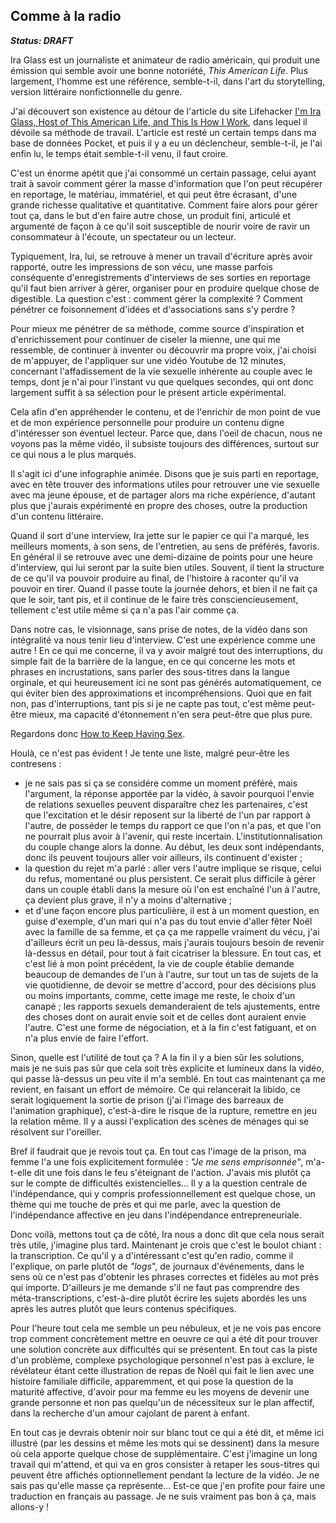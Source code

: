 ## Comme à la radio

***Status: DRAFT***

Ira Glass est un journaliste et animateur de radio américain, qui produit une émission qui semble avoir une bonne notoriété, *This American Life*. Plus largement, l'homme est une référence, semble-t-il, dans l'art du storytelling, version littéraire nonfictionnelle du genre.

J'ai découvert son existence au détour de l'article du site Lifehacker [I'm Ira Glass, Host of This American Life, and This Is How I Work][1], dans lequel il dévoile sa méthode de travail. L'article est resté un certain temps dans ma base de données Pocket, et puis il y a eu un déclencheur, semble-t-il, je l'ai enfin lu, le temps était semble-t-il venu, il faut croire.

[1]: http://lifehacker.com/im-ira-glass-host-of-this-american-life-and-this-is-h-1609562031

C'est un énorme apétit que j'ai consommé un certain passage, celui ayant trait à savoir comment gérer la masse d'information que l'on peut récupérer en reportage, le matériau, immatériel, et qui peut être écrasant, d'une grande richesse qualitative et quantitative. Comment faire alors pour gérer tout ça, dans le but d'en faire autre chose, un produit fini, articulé et argumenté de façon à ce qu'il soit susceptible de nourir voire de ravir un consommateur à l'écoute, un spectateur ou un lecteur.

Typiquement, Ira, lui, se retrouve à mener un travail d'écriture après avoir rapporté, outre les impressions de son vécu, une masse parfois conséquente d'enregistrements d'interviews de ses sorties en reportage qu'il faut bien arriver à gérer, organiser pour en produire quelque chose de digestible. La question c'est : comment gérer la complexité ? Comment pénétrer ce foisonnement d'idées et d'associations sans s'y perdre ?

Pour mieux me pénétrer de sa méthode, comme source d'inspiration et d'enrichissement pour continuer de ciseler la mienne, une qui me ressemble, de continuer à inventer ou découvrir ma propre voix, j'ai choisi de m'appuyer, de l'appliquer sur une vidéo Youtube de 12 minutes, concernant l'affadissement de la vie sexuelle inhérente au couple avec le temps, dont je n'ai pour l'instant vu que quelques secondes, qui ont donc largement suffit à sa sélection pour le présent article expérimental.

Cela afin d'en appréhender le contenu, et de l'enrichir de mon point de vue et de mon expérience personnelle pour produire un contenu digne d'intéresser son éventuel lecteur. Parce que, dans l'oeil de chacun, nous ne voyons pas la même vidéo, il subsiste toujours des différences, surtout sur ce qui nous a le plus marqués.

Il s'agit ici d'une infographie animée. Disons que je suis parti en reportage, avec en tête trouver des informations utiles pour retrouver une vie sexuelle avec ma jeune épouse, et de partager alors ma riche expérience, d'autant plus que j'aurais expérimenté en propre des choses, outre la production d'un contenu littéraire.

Quand il sort d'une interview, Ira jette sur le papier ce qui l'a marqué, les meilleurs moments, à son sens, de l'entretien, au sens de préférés, favoris. En général il se retrouve avec une demi-dizaine de points pour une heure d'interview, qui lui seront par la suite bien utiles. Souvent, il tient la structure de ce qu'il va pouvoir produire au final, de l'histoire à raconter qu'il va pouvoir en tirer. Quand il passe toute la journée dehors, et bien il ne fait ça que le soir, tant pis, et il continue de le faire très consciencieusement, tellement c'est utile même si ça n'a pas l'air comme ça.

Dans notre cas, le visionnage, sans prise de notes, de la vidéo dans son intégralité va nous tenir lieu d'interview. C'est une expérience comme une autre ! En ce qui me concerne, il va y avoir malgré tout des interruptions, du simple fait de la barrière de la langue, en ce qui concerne les mots et phrases en incrustations, sans parler des sous-titres dans la langue orginale, et qui heureusement ici ne sont pas générés automatiquement, ce qui éviter bien des approximations et incompréhensions. Quoi que en fait non, pas d'interruptions, tant pis si je ne capte pas tout, c'est même peut-être mieux, ma capacité d'étonnement n'en sera peut-être que plus pure.

Regardons donc [How to Keep Having Sex][2].

[2]: https://youtu.be/dh43cVtfMYs

Houlà, ce n'est pas évident ! Je tente une liste, malgré peur-être les contresens :

- je ne sais pas si ça se considére comme un moment préféré, mais l'argument, la réponse apportée par la vidéo, à savoir pourquoi l'envie de relations sexuelles peuvent disparaître chez les partenaires, c'est que l'excitation et le désir reposent sur la liberté de l'un par rapport à l'autre, de posséder le temps du rapport ce que l'on n'a pas, et que l'on ne pourrait plus avoir à l'avenir, qui reste incertain. L'institutionnalisation du couple change alors la donne. Au début, les deux sont indépendants, donc ils peuvent toujours aller voir ailleurs, ils continuent d'exister ;
- la question du rejet m'a parlé : aller vers l'autre implique se risque, celui du refus, momentané ou plus persistent. Ce serait plus difficile à gérer dans un couple établi dans la mesure où l'on est enchaîné l'un à l'autre, ça devient plus grave, il n'y a moins d'alternative ;
- et d'une façon encore plus particulière, il est à un moment question, en guise d'exemple, d'un mari qui n'a pas du tout envie d'aller fêter Noël avec la famille de sa femme, et ça ça me rappelle vraiment du vécu, j'ai d'ailleurs écrit un peu là-dessus, mais j'aurais toujours besoin de revenir là-dessus en détail, pour tout à fait cicatriser la blessure. En tout cas, et c'est lié à mon point précédent, la vie de couple établie demande beaucoup de demandes de l'un à l'autre, sur tout un tas de sujets de la vie quotidienne, de devoir se mettre d'accord, pour des décisions plus ou moins importants, comme, cette image me reste, le choix d'un canapé ; les rapports sexuels demanderaient de tels ajustements, entre des choses dont on aurait envie soit et de celles dont auraient envie l'autre. C'est une forme de négociation, et à la fin c'est fatiguant, et on n'a plus envie de faire l'effort.

Sinon, quelle est l'utilité de tout ça ? A la fin il y a bien sûr les solutions, mais je ne suis pas sûr que cela soit très explicite et lumineux dans la vidéo, qui passe là-dessus un peu vite il m'a semblé. En tout cas maintenant ça me revient, en faisant un effort de mémoire. Ce qui relancerait la libido, ce serait logiquement la sortie de prison (j'ai l'image des barreaux de l'animation graphique), c'est-à-dire le risque de la rupture, remettre en jeu la relation même. Il y a aussi l'explication des scènes de ménages qui se résolvent sur l'oreiller.

Bref il faudrait que je revois tout ça. En tout cas l'image de la prison, ma femme l'a une fois explicitement formulée : *"Je me sens emprisonnée"*, m'a-t-elle dit une fois dans le feu s'éteignant de l'action. J'avais mis plutôt ça sur le compte de difficultés existencielles... Il y a la question centrale de l'indépendance, qui y compris professionnellement est quelque chose, un thème qui me touche de près et qui me parle, avec la question de l'indépendance affective en jeu dans l'indépendance entrepreneuriale.

Donc voilà, mettons tout ça de côté, Ira nous a donc dit que cela nous serait très utile, j'imagine plus tard. Maintenant je crois que c'est le boulot chiant : la transcription. Ce qu'il y a d'intéressant c'est qu'en radio, comme il l'explique, on parle plutôt de *"logs*", de journaux d'événements, dans le sens où ce n'est pas d'obtenir les phrases correctes et fidèles au mot près qui importe. D'ailleurs je me demande s'il ne faut pas comprendre des méta-transcriptions, c'est-à-dire plutôt écrire les sujets abordés les uns après les autres plutôt que leurs contenus spécifiques.

Pour l'heure tout cela me semble un peu nébuleux, et je ne vois pas encore trop comment concrètement mettre en oeuvre ce qui a été dit pour trouver une solution concrète aux difficultés qui se présentent. En tout cas la piste d'un problème, complexe psychologique personnel n'est pas à exclure, le révélateur étant cette illustration de repas de Noël qui fait le lien avec une histoire familiale difficile, apparemment, et qui pose la question de la maturité affective, d'avoir pour ma femme eu les moyens de devenir une grande personne et non pas quelqu'un de nécessiteux sur le plan affectif, dans la recherche d'un amour cajolant de parent à enfant.

En tout cas je devrais obtenir noir sur blanc tout ce qui a été dit, et même ici illustré (par les dessins et même les mots qui se dessinent) dans la mesure où cela apporte quelque chose de supplémentaire. C'est j'imagine un long travail qui m'attend, et qui va en gros consister à retaper les sous-titres qui peuvent être affichés optionnellement pendant la lecture de la vidéo. Je ne sais pas qu'elle masse ça représente... Est-ce que j'en profite pour faire une traduction en français au passage. Je ne suis vraiment pas bon à ça, mais allons-y !

> 


